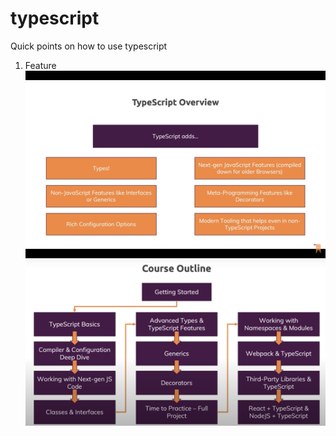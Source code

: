 # typescript

Quick points on how to use typescript

1. Feature
   ![](images/01_ts_features.png)
   ![](images/02_index.png)
